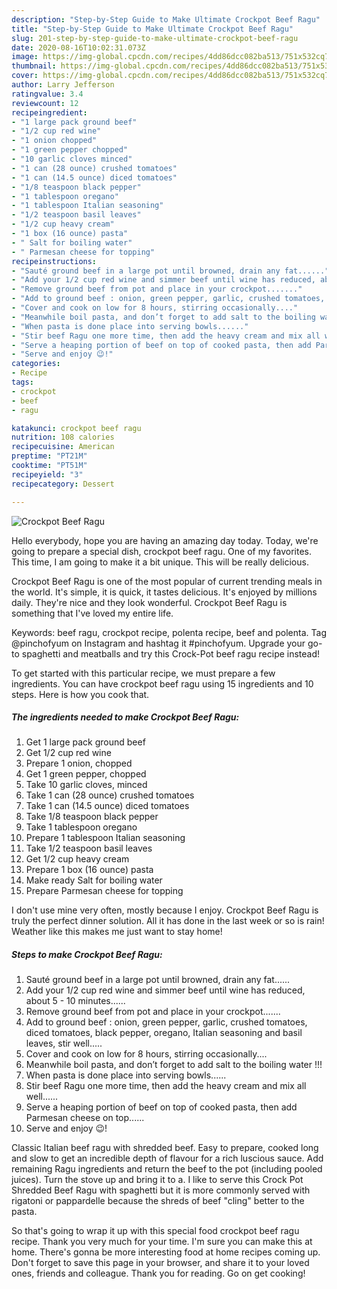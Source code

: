 ```yaml
---
description: "Step-by-Step Guide to Make Ultimate Crockpot Beef Ragu"
title: "Step-by-Step Guide to Make Ultimate Crockpot Beef Ragu"
slug: 201-step-by-step-guide-to-make-ultimate-crockpot-beef-ragu
date: 2020-08-16T10:02:31.073Z
image: https://img-global.cpcdn.com/recipes/4dd86dcc082ba513/751x532cq70/crockpot-beef-ragu-recipe-main-photo.jpg
thumbnail: https://img-global.cpcdn.com/recipes/4dd86dcc082ba513/751x532cq70/crockpot-beef-ragu-recipe-main-photo.jpg
cover: https://img-global.cpcdn.com/recipes/4dd86dcc082ba513/751x532cq70/crockpot-beef-ragu-recipe-main-photo.jpg
author: Larry Jefferson
ratingvalue: 3.4
reviewcount: 12
recipeingredient:
- "1 large pack ground beef"
- "1/2 cup red wine"
- "1 onion chopped"
- "1 green pepper chopped"
- "10 garlic cloves minced"
- "1 can (28 ounce) crushed tomatoes"
- "1 can (14.5 ounce) diced tomatoes"
- "1/8 teaspoon black pepper"
- "1 tablespoon oregano"
- "1 tablespoon Italian seasoning"
- "1/2 teaspoon basil leaves"
- "1/2 cup heavy cream"
- "1 box (16 ounce) pasta"
- " Salt for boiling water"
- " Parmesan cheese for topping"
recipeinstructions:
- "Sauté ground beef in a large pot until browned, drain any fat......"
- "Add your 1/2 cup red wine and simmer beef until wine has reduced, about 5 - 10 minutes......"
- "Remove ground beef from pot and place in your crockpot......."
- "Add to ground beef : onion, green pepper, garlic, crushed tomatoes, diced tomatoes, black pepper, oregano, Italian seasoning and basil leaves, stir well....."
- "Cover and cook on low for 8 hours, stirring occasionally...."
- "Meanwhile boil pasta, and don’t forget to add salt to the boiling water !!!"
- "When pasta is done place into serving bowls......"
- "Stir beef Ragu one more time, then add the heavy cream and mix all well......"
- "Serve a heaping portion of beef on top of cooked pasta, then add Parmesan cheese on top......"
- "Serve and enjoy 😉!"
categories:
- Recipe
tags:
- crockpot
- beef
- ragu

katakunci: crockpot beef ragu 
nutrition: 108 calories
recipecuisine: American
preptime: "PT21M"
cooktime: "PT51M"
recipeyield: "3"
recipecategory: Dessert

---
```



![Crockpot Beef Ragu](https://img-global.cpcdn.com/recipes/4dd86dcc082ba513/751x532cq70/crockpot-beef-ragu-recipe-main-photo.jpg)

Hello everybody, hope you are having an amazing day today. Today, we're going to prepare a special dish, crockpot beef ragu. One of my favorites. This time, I am going to make it a bit unique. This will be really delicious.

Crockpot Beef Ragu is one of the most popular of current trending meals in the world. It's simple, it is quick, it tastes delicious. It's enjoyed by millions daily. They're nice and they look wonderful. Crockpot Beef Ragu is something that I've loved my entire life.

Keywords: beef ragu, crockpot recipe, polenta recipe, beef and polenta. Tag @pinchofyum on Instagram and hashtag it #pinchofyum. Upgrade your go-to spaghetti and meatballs and try this Crock-Pot beef ragu recipe instead!


To get started with this particular recipe, we must prepare a few ingredients. You can have crockpot beef ragu using 15 ingredients and 10 steps. Here is how you cook that.

<!--inarticleads1-->

##### The ingredients needed to make Crockpot Beef Ragu:

1. Get 1 large pack ground beef
1. Get 1/2 cup red wine
1. Prepare 1 onion, chopped
1. Get 1 green pepper, chopped
1. Take 10 garlic cloves, minced
1. Take 1 can (28 ounce) crushed tomatoes
1. Take 1 can (14.5 ounce) diced tomatoes
1. Take 1/8 teaspoon black pepper
1. Take 1 tablespoon oregano
1. Prepare 1 tablespoon Italian seasoning
1. Take 1/2 teaspoon basil leaves
1. Get 1/2 cup heavy cream
1. Prepare 1 box (16 ounce) pasta
1. Make ready  Salt for boiling water
1. Prepare  Parmesan cheese for topping


I don&#39;t use mine very often, mostly because I enjoy. Crockpot Beef Ragu is truly the perfect dinner solution. All it has done in the last week or so is rain! Weather like this makes me just want to stay home! 

<!--inarticleads2-->

##### Steps to make Crockpot Beef Ragu:

1. Sauté ground beef in a large pot until browned, drain any fat......
1. Add your 1/2 cup red wine and simmer beef until wine has reduced, about 5 - 10 minutes......
1. Remove ground beef from pot and place in your crockpot.......
1. Add to ground beef : onion, green pepper, garlic, crushed tomatoes, diced tomatoes, black pepper, oregano, Italian seasoning and basil leaves, stir well.....
1. Cover and cook on low for 8 hours, stirring occasionally....
1. Meanwhile boil pasta, and don’t forget to add salt to the boiling water !!!
1. When pasta is done place into serving bowls......
1. Stir beef Ragu one more time, then add the heavy cream and mix all well......
1. Serve a heaping portion of beef on top of cooked pasta, then add Parmesan cheese on top......
1. Serve and enjoy 😉!


Classic Italian beef ragu with shredded beef. Easy to prepare, cooked long and slow to get an incredible depth of flavour for a rich luscious sauce. Add remaining Ragu ingredients and return the beef to the pot (including pooled juices). Turn the stove up and bring it to a. I like to serve this Crock Pot Shredded Beef Ragu with spaghetti but it is more commonly served with rigatoni or pappardelle because the shreds of beef &#34;cling&#34; better to the pasta. 

So that's going to wrap it up with this special food crockpot beef ragu recipe. Thank you very much for your time. I'm sure you can make this at home. There's gonna be more interesting food at home recipes coming up. Don't forget to save this page in your browser, and share it to your loved ones, friends and colleague. Thank you for reading. Go on get cooking!

